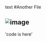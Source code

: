 text
#Another File

![image](https://styles.redditmedia.com/t5_2r5i1/styles/communityIcon_x4lqmqzu1hi81.jpg)
---
'code is here'
